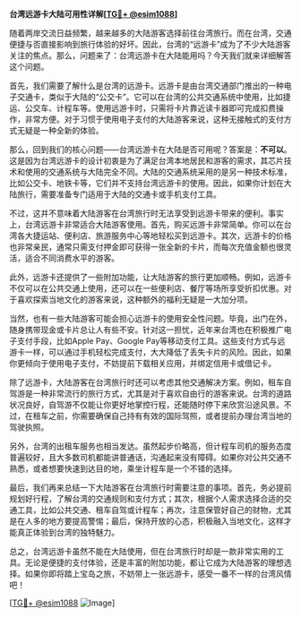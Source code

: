 **台湾远游卡大陆可用性详解[[TG💪+ @esim1088](https://t.me/s/esim1088)]**

随着两岸交流日益频繁，越来越多的大陆游客选择前往台湾旅行。而在台湾，交通便捷与否直接影响到旅行体验的好坏。因此，台湾的“远游卡”成为了不少大陆游客关注的焦点。那么，问题来了：台湾远游卡在大陆能用吗？今天我们就来详细解答这个问题。

首先，我们需要了解什么是台湾的远游卡。远游卡是由台湾交通部门推出的一种电子交通卡，类似于大陆的“公交卡”。它可以在台湾的公共交通系统中使用，比如捷运、公交车、计程车等。使用远游卡时，只需将卡片靠近读卡器即可完成扣费操作，非常方便。对于习惯于使用电子支付的大陆游客来说，这种无接触式的支付方式无疑是一种全新的体验。

那么，回到我们的核心问题——台湾远游卡在大陆是否可用呢？答案是：**不可以**。这是因为台湾远游卡的设计初衷是为了满足台湾本地居民和游客的需求，其芯片技术和使用的交通系统与大陆完全不同。大陆的交通系统采用的是另一种技术标准，比如公交卡、地铁卡等，它们并不支持台湾远游卡的使用。因此，如果你计划在大陆旅行，需要准备专门适用于大陆的交通卡或手机支付工具。

不过，这并不意味着大陆游客在台湾旅行时无法享受到远游卡带来的便利。事实上，台湾远游卡非常适合大陆游客使用。首先，购买远游卡非常简单。你可以在台湾各大捷运站、便利店、旅游服务中心等地轻松买到远游卡。其次，远游卡的价格也非常亲民，通常只需支付押金即可获得一张全新的卡片，而每次充值金额也很灵活，适合不同消费水平的游客。

此外，远游卡还提供了一些附加功能，让大陆游客的旅行更加顺畅。例如，远游卡不仅可以在公共交通上使用，还可以在一些便利店、餐厅等场所享受折扣优惠。对于喜欢探索当地文化的游客来说，这种额外的福利无疑是一大加分项。

当然，也有一些大陆游客可能会担心远游卡的使用安全性问题。毕竟，出门在外，随身携带现金或卡片总让人有些不安。针对这一担忧，近年来台湾也在积极推广电子支付手段，比如Apple Pay、Google Pay等移动支付工具。这些支付方式与远游卡一样，可以通过手机轻松完成支付，大大降低了丢失卡片的风险。因此，如果你更倾向于使用电子支付，不妨提前下载相关应用，并绑定信用卡或借记卡。

除了远游卡，大陆游客在台湾旅行时还可以考虑其他交通解决方案。例如，租车自驾游是一种非常流行的旅行方式，尤其是对于喜欢自由行的游客来说。台湾的道路状况良好，自驾游不仅能让你更好地掌控行程，还能随时停下来欣赏沿途风景。不过，在租车之前，你需要确保自己持有有效的国际驾照，或者提前办理台湾当地的驾驶执照。

另外，台湾的出租车服务也相当发达。虽然起步价略高，但计程车司机的服务态度普遍较好，且大多数司机都能讲普通话，沟通起来没有障碍。如果你对公共交通不熟悉，或者想要快速到达目的地，乘坐计程车是一个不错的选择。

最后，我们再来总结一下大陆游客在台湾旅行时需要注意的事项。首先，务必提前规划好行程，了解台湾的交通规则和支付方式；其次，根据个人需求选择合适的交通工具，比如公共交通、租车自驾或计程车；再次，注意保管好自己的财物，尤其是在人多的地方要提高警惕；最后，保持开放的心态，积极融入当地文化，这样才能真正体验到台湾的独特魅力。

总之，台湾远游卡虽然不能在大陆使用，但在台湾旅行时却是一款非常实用的工具。无论是便捷的支付体验，还是丰富的附加功能，都让它成为大陆游客的理想选择。如果你即将踏上宝岛之旅，不妨带上一张远游卡，感受一番不一样的台湾风情吧！

[[TG💪+ @esim1088](https://t.me/s/esim1088) ![Image](https://i.postimg.cc/4NQfJmqS/Snipaste-2025-05-13-00-14-12.png)]